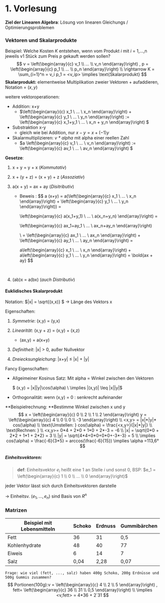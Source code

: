 # 1. Vorlesung

**Ziel der Linearen Algebra**: Lösung von linearen Gleichungs / Optimierungsproblemen



### Vektoren und Skalarprodukte

Beispiel: Welche Kosten *K* entstehen, wenn vom Produkt *i* mit *i* = 1,...,n jeweils v1 Stück zum Preis *p* gekauft werden sollen?
$$
v = \left(\begin{array}{c} v_1 \\ ... \\ v_n \end{array}\right) ,
p = \left(\begin{array}{c} p_1 \\ ... \\ p_n \end{array}\right)  \\
\rightarrow K = \sum_{i=1}^n = v_i p_1 = <v_ip>  \implies \text{Skalarprodukt}
$$
**Skalarprodukt:** elementweise Multiplikation zweier Vektoren + aufaddieren, Notation = $(x,y)$ 

weitere vektoroperationen: 

- Addition: x+y
    - $\left(\begin{array}{c} x_1 \\ ... \\ x_n \end{array}\right) + \left(\begin{array}{c} y_1 \\ ... \\ y_n \end{array}\right) := \left(\begin{array}{c} x_1+y_1 \\ ... \\ x_n + y_n \end{array}\right) $
- Substraktion x-y
    - gleich wie bei Addition, nur $x-y = x+(-1)y$
- Skalarmultiplizieren: *v \* alpha*  mit alpha einer reellen Zahl
    - $a \left(\begin{array}{c} v_1 \\ ... \\ v_n \end{array}\right) := \left(\begin{array}{c} av_1 \\ ... \\ av_n \end{array}\right) $

**Gesetze**:

1. x + y = y + x (*Kommutativ*)

2. x + (y + z) = (x + y) + z (*Assoziativ*)

3. a(x + y) = ax + ay (*Disitributiv*)

    - Beweis : 
$$
a (x+y) = 
        a(\left(\begin{array}{c} x_1 \\ ... \\ x_n \end{array}\right) + \left(\begin{array}{c} y_1 \\ ... \\ y_n 
        \end{array}\right)) = 
        
        \left(\begin{array}{c} a(x_1+y_1) \\ ... \\ a(x_n+y_n) \end{array}\right) = 
        
        \left(\begin{array}{c} ax_1+ay_1 \\ ... \\ ax_n+ay_n \end{array}\right)
        
        \\ = \left(\begin{array}{c} ax_1 \\ ... \\ ax_n \end{array}\right) + \left(\begin{array}{c} ay_1 \\ ... \\ ay_n 
        \end{array}\right) = 
        
        a\left(\begin{array}{c} x_1 \\ ... \\ x_n \end{array}\right) + a\left(\begin{array}{c} y_1 \\ ... \\ y_n 
        \end{array}\right) = \bold{ax + ay}
$$

​        

4. (ab)x = a(bx) (*auch Distributiv*)



#### Euklidisches Skalarprodukt 

Notation:  $|x| = \sqrt{(x,x)} $ -> Länge des Vektors x 

Eigenschaften: 

1. *Symmetrie*: (x,y) = (y,x) 

2. *Linearität*: (x,y + z) = (x,y) + (x,z) 

    - (ax,y) = a(x+y) 

3. *Definitheit*: |x| > 0, außer Nullvektor 
   
4. *Dreiecksungleichung*: |x+y| $\leq$ |x| + |y|

    

Fancy Eigenschaften: 

- Allgeimeiner Kosinus Satz: Mit alpha = Winkel zwischen den Vektoren

    $  (x,y) = |x||y|\cos(\alpha) \\ \implies |(x,y)| \leq |x||y|$

- Orthogonalität: wenn (x,y) = 0 : senkrecht aufeinander



**Beispielrechnung: **Bestimme Winkel zwischen x und y
$$
x = \left(\begin{array}{c} 0 \\ 2 \\ 1 \\ 2 \end{array}\right)
y = \left(\begin{array}{c} 4 \\ 0 \\ 0 \\ -3 \end{array}\right)
\\
<x,y> = |x|*|y|* cos(\alpha) 
\\
\text{Umstellen: }
cos(\alpha) = \frac{<x,y>}{|x|*|y|}
\\
\text{Rechnen: }
\\
<x,y>= 0*4 + 2*0 + 1*0 + 2*-3 = -6 
\\
|x| = \sqrt{0*0 + 2*2 + 1*1 + 2*2} = 3
\\
|y| = \sqrt{4*4+0*0+0*0+-3*-3} = 5
\\
\implies cos(\alpha) = \frac{-6}{3*5} = arccos(\frac{-6}{15}) 
\implies \alpha =113,6°
$$


##### Einheitsvektoren: 

> **def**: Einheitsvektor $e_i$ heißt eine 1 an Stelle *i* und sonst 0, BSP: $e_1 = \left(\begin{array}{c} 1 \\ 0 \\ ... \\ 0 \end{array}\right)$ 

jeder Vektor lässt sich durch Einheitsvektoren darstelle

\-\> Einheitsv. $(e_1,...,e_n)$ sind Basis von $R^n$



### Matrizen



| **Beispiel** mit Lebensmitteln | Schoko | Erdnuss | Gummibärchen |
| ------------------------------ | ------ | ------- | ------------ |
| Fett                           | 36     | 31      | 0,5          |
| Kohlenhydrate                  | 48     | 40      | 77           |
| Eiweis                         | 6      | 14      | 7            |
| Salz                           | 0,04   | 2,28    | 0,07         |

`Frage: wie viel (fett, ..., salz) haben 400g Schoko, 200g Erdnüsse und 500g Gummis zusammen?`
$$
Portionen(100g):v = \left(\begin{array}{c} 4 \\ 2 \\ 5 \end{array}\right) ,
fett= \left(\begin{array}{c} 36 \\ 31 \\ 0,5 \end{array}\right)
\\
\implies <v,fett> = 4*36 + 2`31  
$$
